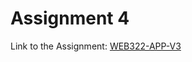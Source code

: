 # Assignment 4

Link to the Assignment: [WEB322-APP-V3](https://github.com/NishitShah18/web322-app-v3)
